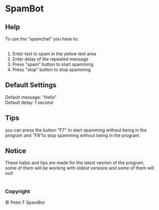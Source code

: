 # SpamBot


<h2>Help</h2>
To use the "spamchat" you have to:<br><br>

1) Enter text to spam in the yellow text area
2) Enter delay of the repeated message 
3) Press "spam" button to start spamming
4) Press "stop" button to stop spamming

<h2>Default Settings</h2>

Default message: "Hello"<br>
Default delay: 1 second

<h2>Tips</h2>
you can press the button "F7" to start spamming without being in the <br>
program and "F8"to stop spamming without being in the program.

<h2>Notice</h2>
These halps and tips are made for the latest vesrion of the program,<br>
some of them will be working with oldest versions and some of them will not!
<br><br>

<h3>Copyright</h3>

© Peter.T SpamBot
